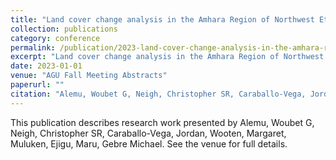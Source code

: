 ```yaml
---
title: "Land cover change analysis in the Amhara Region of Northwest Ethiopia using convolutional neural networks on WorldView imagery"
collection: publications
category: conference
permalink: /publication/2023-land-cover-change-analysis-in-the-amhara-region-of-northwest-ethiopia-using-convolutional-neural-networks-on-worldview-imagery
excerpt: "Land cover change analysis in the Amhara Region of Northwest Ethiopia using convolutional neural networks on WorldView imagery by Alemu, Woubet G et al."
date: 2023-01-01
venue: "AGU Fall Meeting Abstracts"
paperurl: ""
citation: "Alemu, Woubet G, Neigh, Christopher SR, Caraballo-Vega, Jordan, Wooten, Margaret, Muluken, Ejigu, Maru, Gebre Michael (2023). "Land cover change analysis in the Amhara Region of Northwest Ethiopia using convolutional neural networks on WorldView imagery." <i>AGU Fall Meeting Abstracts</i>."
---
```


This publication describes research work presented by Alemu, Woubet G, Neigh, Christopher SR, Caraballo-Vega, Jordan, Wooten, Margaret, Muluken, Ejigu, Maru, Gebre Michael. See the venue for full details.
